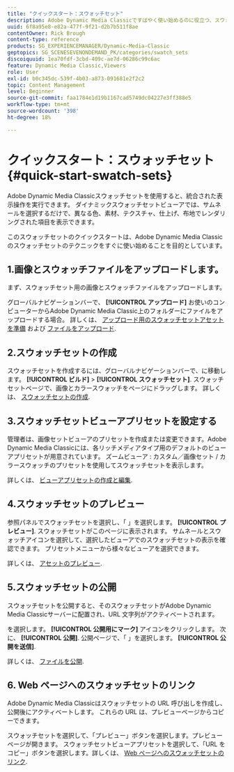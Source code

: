 ```yaml
---
title: "クイックスタート：スウォッチセット"
description: Adobe Dynamic Media Classicですばやく使い始めるのに役立つ、スウォッチセットの概要とクイックスタートです。
uuid: 6f8a95e8-e82a-477f-9f21-d2b7b511f8ae
contentOwner: Rick Brough
content-type: reference
products: SG_EXPERIENCEMANAGER/Dynamic-Media-Classic
geptopics: SG_SCENESEVENONDEMAND_PK/categories/swatch_sets
discoiquuid: 1ea70fdf-3cbd-409c-ae7d-06286c99c6ac
feature: Dynamic Media Classic,Viewers
role: User
exl-id: b0c345dc-539f-4b03-a873-091681e2f2c2
topic: Content Management
level: Beginner
source-git-commit: faa1784e1d19b1167cad5749dc04227e3ff388e5
workflow-type: tm+mt
source-wordcount: '398'
ht-degree: 18%

---
```


# クイックスタート：スウォッチセット{#quick-start-swatch-sets}

Adobe Dynamic Media Classicスウォッチセットを使用すると、統合された表示操作を実行できます。 ダイナミックスウォッチセットビューアでは、サムネールを選択するだけで、異なる色、素材、テクスチャ、仕上げ、布地でレンダリングされた項目を表示できます。

このスウォッチセットのクイックスタートは、Adobe Dynamic Media Classicのスウォッチセットのテクニックをすぐに使い始めることを目的としています。

## 1.画像とスウォッチファイルをアップロードします。

まず、スウォッチセット用の画像とスウォッチファイルをアップロードします。

グローバルナビゲーションバーで、 **[!UICONTROL アップロード]** お使いのコンピューターからAdobe Dynamic Media Classic上のフォルダーにファイルをアップロードする場合。 詳しくは、 [アップロード用のスウォッチセットアセットを準備](preparing-swatch-set-assets-upload.md#preparing-swatch-set-assets-for-upload) および [ファイルをアップロード](uploading-files.md#uploading-your-files).

## 2.スウォッチセットの作成

スウォッチセットを作成するには、グローバルナビゲーションバーで、に移動します。 **[!UICONTROL ビルド]** > **[!UICONTROL スウォッチセット]**. スウォッチセットページで、画像とカラースウォッチをページにドラッグします。 詳しくは、 [スウォッチセットの作成](creating-swatch-set.md#creating-a-swatch-set).

## 3.スウォッチセットビューアプリセットを設定する

管理者は、画像セットビューアのプリセットを作成または変更できます。Adobe Dynamic Media Classicには、各リッチメディアタイプ用のデフォルトのビューアプリセットが用意されています。 ズームビューア : カスタム／画像セット / カラースウォッチのプリセットを使用してスウォッチセットを表示します。

詳しくは、 [ビューアプリセットの作成と編集](application-setup.md#adding-and-editing-viewer-presets).

## 4.スウォッチセットのプレビュー

参照パネルでスウォッチセットを選択し、「 」を選択します。 **[!UICONTROL プレビュー]**. スウォッチセットがこのページに表示されます。 サムネールとスウォッチアイコンを選択して、選択したビューアでのスウォッチセットの表示を確認できます。 プリセットメニューから様々なビューアを選択できます。

詳しくは、 [アセットのプレビュー](previewing-asset.md#previewing-an-asset).

## 5.スウォッチセットの公開

スウォッチセットを公開すると、そのスウォッチセットがAdobe Dynamic Media Classicサーバーに配置され、URL 文字列がアクティベートされます。

を選択します。 **[!UICONTROL 公開用にマーク]** アイコンをクリックします。 次に、 **[!UICONTROL 公開]**. 公開ページで、「 」を選択します。 **[!UICONTROL 公開を送信]**.

詳しくは、 [ファイルを公開](publishing-files.md#publishing-files).

## 6. Web ページへのスウォッチセットのリンク

Adobe Dynamic Media Classicはスウォッチセットの URL 呼び出しを作成し、公開後にアクティベートします。 これらの URL は、プレビューページからコピーできます。

スウォッチセットを選択して、「プレビュー」ボタンを選択します。プレビューページが開きます。 スウォッチセットビューアプリセットを選択して、「URL をコピー」ボタンを選択します。詳しくは、 [Web ページへのスウォッチセットのリンク](linking-swatch-set-web-page.md#linking-a-swatch-set-to-a-web-page).
